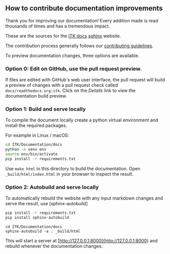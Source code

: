 ## How to contribute documentation improvements

Thank you for improving our documentation! Every addition made is read
thousands of times and has a tremendous impact.

These are the sources for the [ITK docs](docs.itk.org)
[sphinx](https://www.sphinx-doc.org/) website.

The contribution process generally follows our [contributing
guidelines](../../CONTRIBUTING.md).

To preview documentation changes, three options are available.

### Option 0: Edit on GitHub, use the pull request preview.

If files are edited with GitHub's web user interface, the pull request will
build a preview of changes with a pull request check called `docs/readthedocs.org:itk`.
Click on the *Details* link to view the documentation build preview.

### Option 1: Build and serve locally

To compile the document locally create a python virtual environment and install the required packages.

For example in Linux / macOS:

```sh
cd ITK/Documentation/docs
python -m venv env
source env/bin/activate
pip install -r requirements.txt
```

Use `make html` in this directory to build the documentation.
Open `_build/html/index.html` in your browser to inspect the result.

### Option 2: Autobuild and serve locally

To automatically rebuild the website with any input markdown changes and serve
the result, use [sphinx-autobuild]

```sh
pip install -r requirements.txt
pip install sphinx-autobuild
```

```
cd ITK/Documentation/docs
sphinx-autobuild -a . _build/html
```

This will start a server at [http://127.0.0.1:8000](http://127.0.0.1:8000)
and rebuild whenever the documentation changes.
